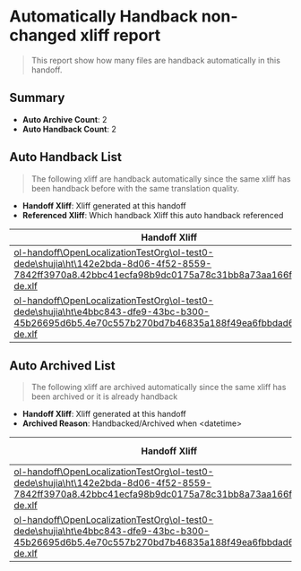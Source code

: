 # Automatically Handback non-changed xliff report
> This report show how many files are handback automatically in this handoff.

## Summary
* **Auto Archive Count**: 2
* **Auto Handback Count**: 2

## Auto Handback List
> The following xliff are handback automatically since the same xliff has been handback before with the same translation quality.

* **Handoff Xliff**: Xliff generated at this handoff
* **Referenced Xliff**: Which handback Xliff this auto handback referenced

| Handoff Xliff | Referenced Xliff | 
| --- | --- | 
| [ol-handoff\OpenLocalizationTestOrg\ol-test0-dede\shujia\ht\142e2bda-8d06-4f52-8559-7842ff3970a8.42bbc41ecfa98b9dc0175a78c31bb8a73aa166fb.de-de.xlf](https://github.com/OpenLocalizationTestOrg/ol-test0-handoff/blob/9819ce824b488c4490a2f9dcb32ffcbfc113c850/ol-handoff/OpenLocalizationTestOrg/ol-test0-dede/shujia/ht/142e2bda-8d06-4f52-8559-7842ff3970a8.42bbc41ecfa98b9dc0175a78c31bb8a73aa166fb.de-de.xlf) | [ol-handback\OpenLocalizationTestOrg\ol-test0-dede\shujia\high\142e2bda-8d06-4f52-8559-7842ff3970a8.42bbc41ecfa98b9dc0175a78c31bb8a73aa166fb.de-de.xlf](https://github.com/OpenLocalizationTestOrg/ol-test0-handback/blob/97e5b122b3f5bd5c9fe4ab2a8a8de857286b8d08/ol-handback/OpenLocalizationTestOrg/ol-test0-dede/shujia/high/142e2bda-8d06-4f52-8559-7842ff3970a8.42bbc41ecfa98b9dc0175a78c31bb8a73aa166fb.de-de.xlf) | 
| [ol-handoff\OpenLocalizationTestOrg\ol-test0-dede\shujia\ht\e4bbc843-dfe9-43bc-b300-45b26695d6b5.4e70c557b270bd7b46835a188f49ea6fbbdad6d7.de-de.xlf](https://github.com/OpenLocalizationTestOrg/ol-test0-handoff/blob/9819ce824b488c4490a2f9dcb32ffcbfc113c850/ol-handoff/OpenLocalizationTestOrg/ol-test0-dede/shujia/ht/e4bbc843-dfe9-43bc-b300-45b26695d6b5.4e70c557b270bd7b46835a188f49ea6fbbdad6d7.de-de.xlf) | [ol-handback\OpenLocalizationTestOrg\ol-test0-dede\shujia\high\e4bbc843-dfe9-43bc-b300-45b26695d6b5.4e70c557b270bd7b46835a188f49ea6fbbdad6d7.de-de.xlf](https://github.com/OpenLocalizationTestOrg/ol-test0-handback/blob/97e5b122b3f5bd5c9fe4ab2a8a8de857286b8d08/ol-handback/OpenLocalizationTestOrg/ol-test0-dede/shujia/high/e4bbc843-dfe9-43bc-b300-45b26695d6b5.4e70c557b270bd7b46835a188f49ea6fbbdad6d7.de-de.xlf) | 

## Auto Archived List
> The following xliff are archived automatically since the same xliff has been archived or it is already handback

* **Handoff Xliff**: Xliff generated at this handoff
* **Archived Reason**: Handbacked/Archived when &lt;datetime&gt;

| Handoff Xliff | Archived Reason | 
| --- | --- | 
| [ol-handoff\OpenLocalizationTestOrg\ol-test0-dede\shujia\ht\142e2bda-8d06-4f52-8559-7842ff3970a8.42bbc41ecfa98b9dc0175a78c31bb8a73aa166fb.de-de.xlf](https://github.com/OpenLocalizationTestOrg/ol-test0-handoff/blob/9819ce824b488c4490a2f9dcb32ffcbfc113c850/ol-handoff/OpenLocalizationTestOrg/ol-test0-dede/shujia/ht/142e2bda-8d06-4f52-8559-7842ff3970a8.42bbc41ecfa98b9dc0175a78c31bb8a73aa166fb.de-de.xlf) | Handbacked | 
| [ol-handoff\OpenLocalizationTestOrg\ol-test0-dede\shujia\ht\e4bbc843-dfe9-43bc-b300-45b26695d6b5.4e70c557b270bd7b46835a188f49ea6fbbdad6d7.de-de.xlf](https://github.com/OpenLocalizationTestOrg/ol-test0-handoff/blob/9819ce824b488c4490a2f9dcb32ffcbfc113c850/ol-handoff/OpenLocalizationTestOrg/ol-test0-dede/shujia/ht/e4bbc843-dfe9-43bc-b300-45b26695d6b5.4e70c557b270bd7b46835a188f49ea6fbbdad6d7.de-de.xlf) | Handbacked | 

